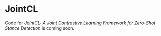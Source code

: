# JointCL
Code for *JointCL: A Joint Contrastive Learning Framework for Zero-Shot Stance Detection* is coming soon.
